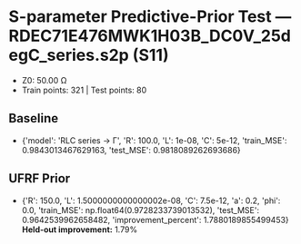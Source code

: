 # S-parameter Predictive-Prior Test — RDEC71E476MWK1H03B_DC0V_25degC_series.s2p (S11)
- Z0: 50.00 Ω
- Train points: 321  |  Test points: 80

## Baseline
- {'model': 'RLC series -> Γ', 'R': 100.0, 'L': 1e-08, 'C': 5e-12, 'train_MSE': 0.9843013467629163, 'test_MSE': 0.9818089262693686}

## UFRF Prior
- {'R': 150.0, 'L': 1.5000000000000002e-08, 'C': 7.5e-12, 'a': 0.2, 'phi': 0.0, 'train_MSE': np.float64(0.9728233739013532), 'test_MSE': 0.9642539962658482, 'improvement_percent': 1.7880189855499453}
**Held-out improvement:** 1.79%